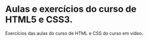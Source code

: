# Aulas e exercícios do curso de  HTML5 e CSS3.
 Exercícios das aulas do curso de HTML e CSS do curso em vídeo.
